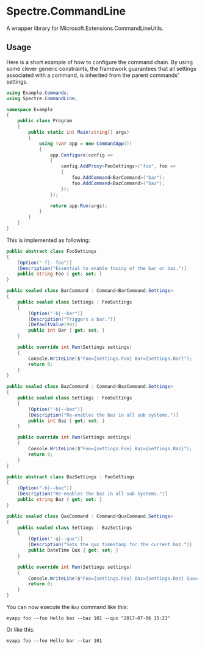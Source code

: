 # Spectre.CommandLine

A wrapper library for Microsoft.Extensions.CommandLineUtils.

## Usage

Here is a short example of how to configure the command chain.
By using some clever generic constraints, the framework guarantees that all settings associated 
with a command, is inherited from the parent commands' settings.

```csharp
using Example.Commands;
using Spectre.CommandLine;

namespace Example
{
    public class Program
    {
        public static int Main(string[] args)
        {
            using (var app = new CommandApp())
            {
                app.Configure(config =>
                {
                    config.AddProxy<FooSettings>("foo", foo =>
                    {
                        foo.AddCommand<BarCommand>("bar");
                        foo.AddCommand<BazCommand>("baz");
                    });
                });

                return app.Run(args);
            }
        }
    }
}
```

This is implemented as following:

```csharp
public abstract class FooSettings
{
    [Option("-f|--foo")]
    [Description("Essential to enable fooing of the bar or baz.")]
    public string Foo { get; set; }
}

public sealed class BarCommand : Command<BarCommand.Settings>
{
    public sealed class Settings : FooSettings
    {
        [Option("-b|--bar")]
        [Description("Triggers a bar.")]
        [DefaultValue(99)]
        public int Bar { get; set; }
    }

    public override int Run(Settings settings)
    {
        Console.WriteLine($"Foo={settings.Foo} Bar={settings.Bar}");
        return 0;
    }
}

public sealed class BazCommand : Command<BazCommand.Settings>
{
    public sealed class Settings : FooSettings
    {
        [Option("-b|--baz")]
        [Description("Re-enables the baz in all sub systems.")]
        public int Baz { get; set; }
    }

    public override int Run(Settings settings)
    {
        Console.WriteLine($"Foo={settings.Foo} Baz={settings.Baz}");
        return 0;
    }
}

public abstract class BazSettings : FooSettings
{
    [Option("-b|--baz")]
    [Description("Re-enables the baz in all sub systems.")]
    public string Baz { get; set; }
}

public sealed class QuxCommand : Command<QuxCommand.Settings>
{
    public sealed class Settings : BazSettings
    {
        [Option("-q|--qux")]
        [Description("Sets the qux timestamp for the current baz.")]
        public DateTime Qux { get; set; }
    }

    public override int Run(Settings settings)
    {
        Console.WriteLine($"Foo={settings.Foo} Baz={settings.Baz} Qux={settings.Qux}");
        return 0;
    }
}
```

You can now execute the `Baz` command like this:

```
myapp foo --foo Hello baz --baz 101 --qux "2017-07-06 15:21"
```

Or like this:

```
myapp foo --foo Hello bar --bar 101
```
